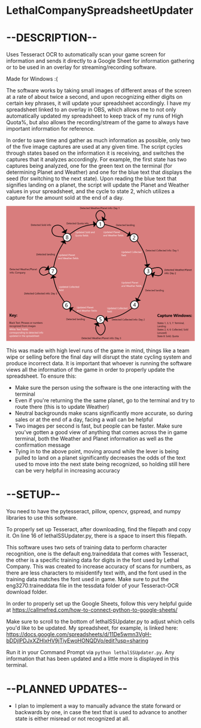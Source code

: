 # LethalCompanySpreadsheetUpdater
# --DESCRIPTION--

Uses Tesseract OCR to automatically scan your game screen for information and sends it directly to a Google Sheet for information gathering or to be used in an overlay for streaming/recording software.

Made for Windows :(

The software works by taking small images of different areas of the screen at a rate of about twice a second, and upon recognizing either digits on certain key phrases, it will update your spreadsheet accordingly. I have my spreadsheet linked to an overlay in OBS, which allows me to not only automatically updated my spreadsheet to keep track of my runs of High Quota%, but also allows the recording/stream of the game to always have important information for reference. 

In order to save time and gather as much information as possible, only two of the five image captures are used at any given time. The script cycles through states based on the information it is receiving, and switches the captures that it analyzes accordingly. For example, the first state has two captures being analyzed, one for the green text on the terminal (for determining Planet and Weather) and one for the blue text that displays the seed (for switching to the next state). Upon reading the blue text that signifies landing on a planet, the script will update the Planet and Weather values in your spreadsheet, and the cycle to state 2, which utilizes a capture for the amount sold at the end of a day. 

![State Machine](statesSS.png)

This was made with high level runs of the game in mind, things like a team wipe or selling before the final day will disrupt the state cycling system and produce incorrect data. It is important that whoever is running the software views all the information of the game in order to properly update the spreadsheet. To ensure this:

- Make sure the person using the software is the one interacting with the terminal
- Even if you're returning the the same planet, go to the terminal and try to route there (this is to update Weather)
- Neutral backgrounds make scans significantly more accurate, so during sales or at the end of a day, facing a wall can be helpful
- Two images per second is fast, but people can be faster. Make sure you've gotten a good view of anything that comes across the in game terminal, both the Weather and Planet information as well as the confirmation message
- Tying in to the above point, moving around while the lever is being pulled to land on a planet significantly decreases the odds of the text used to move into the next state being recognized, so holding still here can be very helpful in increasing accuracy

# --SETUP--

You need to have the pytesseract, pillow, opencv, gspread, and numpy libraries to use this software.

To properly set up Tesseract, after downloading, find the filepath and copy it. On line 16 of lethalSSUpdater.py, there is a space to insert this filepath.

This software uses two sets of training data to perform character recognition, one is the default eng.traineddata that comes with Tesseract, the other is a specific training data for digits in the font used by Lethal Company. This was created to increase accuracy of scans for numbers, as there are less characters to misidentify text with, and the font used in the training data matches the font used in game. Make sure to put the eng3270.traineddata file in the tessdata folder of your Tesseract-OCR download folder.

In order to properly set up the Google Sheets, follow this very helpful guide at https://callmefred.com/how-to-connect-python-to-google-sheets/

Make sure to scroll to the bottom of lethalSSUpdater.py to adjust which cells you'd like to be updated. My spreadsheet, for example, is linked here:
https://docs.google.com/spreadsheets/d/11De5wmn3VgH-bDDjlPDJxXZHlxHV9jTiyEwoHONQDVo/edit?usp=sharing

Run it in your Command Prompt via `python lethalSSUpdater.py`. Any information that has been updated and a little more is displayed in this terminal.

# --PLANNED UPDATES--

- I plan to implement a way to manually advance the state forward or backwards by one, in case the text that is used to advance to another state is either misread or not recognized at all.

